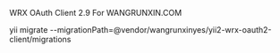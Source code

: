 WRX OAuth Client 2.9 For WANGRUNXIN.COM

yii migrate --migrationPath=@vendor/wangrunxinyes/yii2-wrx-oauth2-client/migrations